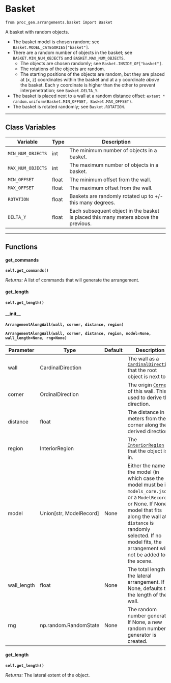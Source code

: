 # Basket

`from proc_gen.arrangements.basket import Basket`

A basket with random objects.

- The basket model is chosen random; see `Basket.MODEL_CATEGORIES["basket"]`.
- There are a random number of objects in the basket; see `BASKET.MIN_NUM_OBJECTS` and `BASKET.MAX_NUM_OBJECTS`.
  - The objects are chosen randomly; see `Basket.INSIDE_OF["basket"]`.
  - The rotations of the objects are random.
  - The starting positions of the objects are random, but they are placed at (x, z) coordinates within the basket and at a y coordinate _above_ the basket. Each y coordinate is higher than the other to prevent interpenetration; see `Basket.DELTA_Y`.
- The basket is placed next to a wall at a random distance offset: `extent * random.uniform(Basket.MIN_OFFSET, Basket.MAX_OFFSET)`.
- The basket is rotated randomly; see `Basket.ROTATION`.

***

## Class Variables

| Variable | Type | Description |
| --- | --- | --- |
| `MIN_NUM_OBJECTS` | int | The minimum number of objects in a basket. |
| `MAX_NUM_OBJECTS` | int | The maximum number of objects in a basket. |
| `MIN_OFFSET` | float | The minimum offset from the wall. |
| `MAX_OFFSET` | float | The maximum offset from the wall. |
| `ROTATION` | float | Baskets are randomly rotated up to +/- this many degrees. |
| `DELTA_Y` | float | Each subsequent object in the basket is placed this many meters above the previous. |

***

## Functions

#### get_commands

**`self.get_commands()`**

_Returns:_  A list of commands that will generate the arrangement.

#### get_length

**`self.get_length()`**

#### \_\_init\_\_

**`ArrangementAlongWall(wall, corner, distance, region)`**

**`ArrangementAlongWall(wall, corner, distance, region, model=None, wall_length=None, rng=None)`**

| Parameter | Type | Default | Description |
| --- | --- | --- | --- |
| wall |  CardinalDirection |  | The wall as a [`CardinalDirection`](../../cardinal_direction.md) that the root object is next to. |
| corner |  OrdinalDirection |  | The origin [`Corner`](../../corner.md) of this wall. This is used to derive the direction. |
| distance |  float |  | The distance in meters from the corner along the derived direction. |
| region |  InteriorRegion |  | The [`InteriorRegion`](../../scene_data/interior_region.md) that the object is in. |
| model |  Union[str, ModelRecord] | None | Either the name of the model (in which case the model must be in `models_core.json`), or a `ModelRecord`, or None. If None, a model that fits along the wall at `distance` is randomly selected. If no model fits, the arrangement will not be added to the scene. |
| wall_length |  float  | None | The total length of the lateral arrangement. If None, defaults to the length of the wall. |
| rng |  np.random.RandomState  | None | The random number generator. If None, a new random number generator is created. |



#### get_length

**`self.get_length()`**

_Returns:_  The lateral extent of the object.



